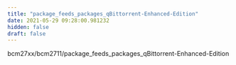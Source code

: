 ```yaml
---
title: "package_feeds_packages_qBittorrent-Enhanced-Edition"
date: 2021-05-29 09:28:00.981232
hidden: false
draft: false
---
```


bcm27xx/bcm2711/package_feeds_packages_qBittorrent-Enhanced-Edition


